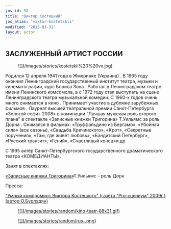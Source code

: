 ```yaml
---
jos_id: 58
title: "Виктор Костецкий"
jos_alias: "viktor-kostetskii"
modified: "2013-03-31"
layout: actor
---
```


## ЗАСЛУЖЕННЫЙ АРТИСТ РОССИИ

<figure>
![](/images/stories/kostetskii%20%20vv.jpg)
</figure>

Родился 12 апреля 1941 года в Жмеринке (Украина) . В 1965 году окончил Ленинградский государственный институт театра, музыки и кинематографии, курс Бориса Зона . Работал в Ленинградском театре имени Ленинского комсомола, а с 1972 году стал выступать на сцене Ленинградского театра музыкальной комедии. С 1960-х годов очень много снимается в кино . Принимает участие в дубляже зарубежных фильмов . Лауреат высшей театральной премии Санкт-Петербурга «Золотой софит-2008» в номинации "Лучшая мужская роль второго плана" в спектакле «Записные книжки Тригорина» Т.Уильямс за роль Дорна . Снимался в фильмах: «Труффальдино из Бергамо», «Убойная сила» (все сезоны), «Свадьба Кречинского», «Крот», «Секретные поручения», «Там, где живёт любовь», «Бандитский Петербург», «Русский транзит», «Гений», «Счастливый конец»и др.

С 1995 актёр Санкт-Петербургского государственного драматического театра «КОМЕДИАНТЫ».

Занят в спектаклях:

[«Записные книжки Тригорина»](72-trigorin.html)Т.Уильямс - роль Дорн

Пресса:

["Умный компромисс Виктора Костецкого" (газета "Pro-сцениум" 2009г.) (автор:О.Бурлэдян)](271-pressa-viktor-kostetskii.html)

<figure><a href="http://www.kino-teatr.ru/teatr/acter/m/ros/2176/bio/">
![](/images/stories/random/kino-teatr-88x31.gif)
</a></figure>

<figure><a href="http://ruskino.ru/art/1768">
![](/images/stories/random/rus-.png)
</a></figure>

